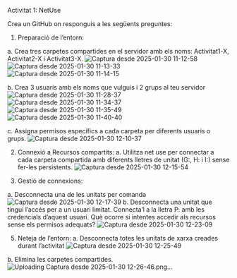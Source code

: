 Activitat 1: NetUse

Crea un GitHub on responguis a les següents preguntes:
1. Preparació de l’entorn:

a. Crea tres carpetes compartides en el servidor amb els noms:
Activitat1-X, Activitat2-X i Activitat3-X.
![Captura desde 2025-01-30 11-12-58](https://github.com/user-attachments/assets/2e7ff998-6cab-4955-aa32-18b07ae4a3c5)
![Captura desde 2025-01-30 11-13-33](https://github.com/user-attachments/assets/8e454a69-7293-4c3d-8879-22f0b32d971b)
![Captura desde 2025-01-30 11-14-15](https://github.com/user-attachments/assets/ed1348a5-1252-4392-bff1-b63510f10d81)

b. Crea 3 usuaris amb els noms que vulguis i 2 grups al teu servidor
![Captura desde 2025-01-30 11-28-37](https://github.com/user-attachments/assets/ebef13b9-f230-440b-8405-a188a0702ec5)
![Captura desde 2025-01-30 11-34-37](https://github.com/user-attachments/assets/d7bf91ac-489b-4d1c-9b90-76f3a3034dcf)
![Captura desde 2025-01-30 11-35-49](https://github.com/user-attachments/assets/90dd5129-4bac-42a6-a9f4-2f4d7b60dbfa)
![Captura desde 2025-01-30 11-40-40](https://github.com/user-attachments/assets/e0a84dda-3b0f-468b-bbcb-fdf0481700b1)


c. Assigna permisos específics a cada carpeta per diferents usuaris o
grups.
![Captura desde 2025-01-30 12-10-37](https://github.com/user-attachments/assets/b096cdd2-fe53-4cb2-95c2-2e867c73e226)

2. Connexió a Recursos compartits:
a. Utilitza net use per connectar a cada carpeta compartida amb
diferents lletres de unitat (G:, H: i I:) sense fer-les persistents.
![Captura desde 2025-01-30 12-15-54](https://github.com/user-attachments/assets/f05cdb4e-0a74-4f7b-978b-7f3b43ff0c70)


4. Gestió de connexions:

a. Desconnecta una de les unitats per comanda
![Captura desde 2025-01-30 12-17-39](https://github.com/user-attachments/assets/fd992952-c2ba-4d81-a82d-4d59f6977310)
b. Desconnecta una unitat que tingui l’accés per a un usuari limitat.
Connecta’l a la lletra P: amb les credencials d’aquest usuari. Què
ocorre si intentes accedir als recursos sense els permisos
adequats?
![Captura desde 2025-01-30 12-23-09](https://github.com/user-attachments/assets/ac8316b8-c322-4f52-a634-e04ad54ea9f7)

5. Neteja de l’entorn:
a. Desconnecta totes les unitats de xarxa creades durant l’activitat
![Captura desde 2025-01-30 12-25-49](https://github.com/user-attachments/assets/3e333926-8b9b-460c-bb8a-b8bb01e4b9a3)

b. Elimina les carpetes compartides.
![Uploading Captura desde 2025-01-30 12-26-46.png…]()

